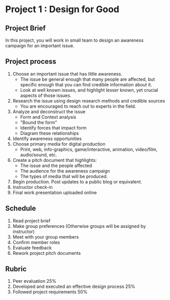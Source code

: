 # Project 1 : Design for Good

## Project Brief

In this project, you will work in small team to design an awareness campaign for an important issue. 

## Project process

1. Choose an important issue that has little awareness.
   - The issue be general enough that many people are affected, but specific enough that you can find credible information about it. 
   - Look at well known issues, and highlight lesser known, yet crucial aspects of those issues.
2. Research the issue using design research methods and credible sources
   - You are encouraged to reach out to experts in the field.
3. Analyze and deconstruct the issue
   - Form and Context analysis
   - "Bound the form"
   - Identify forces that impact form
   - Diagram these relationships
4. Identify awareness opportunities
5. Choose primary media for digital production
   - Print, web, info-graphics, game/interactive, animation, video/film, audio/sound, etc.
6. Create a pitch document that highlights:
   - The issue and the people affected
   - The audience for the awareness campaign
   - The types of media that will be produced.
7. Begin production. Post updates to a public blog or equivalent.
8. Instructor check-in
9. Final work presentation uploaded online


## Schedule

1. Read project brief
2. Make group preferences \(Otherwise groups will be assigned by instructor\)
3. Meet with your group members
4. Confirm member roles
5. Evaluate feedback
6. Rework project pitch documents 

## Rubric

1. Peer evaluation 25%
2. Developed and executed an effective design process 25%
3. Followed project requirements 50%